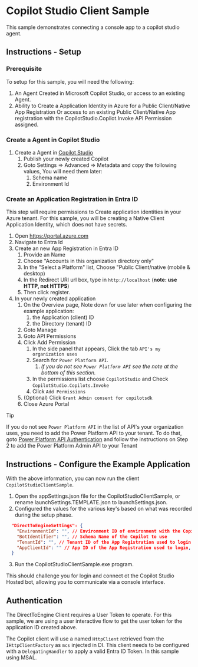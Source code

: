 # Copilot Studio Client Sample

This sample demonstrates connecting a console app to a copilot studio agent.

## Instructions - Setup

### Prerequisite

To setup for this sample, you will need the following:

1. An Agent Created in Microsoft Copilot Studio, or access to an existing Agent.
1. Ability to Create a Application Identity in Azure for a Public Client/Native App Registration Or access to an existing Public Client/Native App registration with the CopilotStudio.Copilot.Invoke API Permission assigned.

### Create a Agent in Copilot Studio

1. Create a Agent in [Copilot Studio](https://copilotstudio.microsoft.com)
    1. Publish your newly created Copilot
    1. Goto Settings => Advanced => Metadata and copy the following values, You will need them later:
        1. Schema name
        1. Environment Id

### Create an Application Registration in Entra ID

This step will require permissions to Create application identities in your Azure tenant. For this sample, you will be creating a Native Client Application Identity, which does not have secrets.

1. Open https://portal.azure.com
1. Navigate to Entra Id
1. Create an new App Registration in Entra ID
    1. Provide an Name
    1. Choose "Accounts in this organization directory only"
    1. In the "Select a Platform" list, Choose "Public Client/native (mobile & desktop) 
    1. In the Redirect URI url box, type in `http://localhost` (**note: use HTTP, not HTTPS**)
    1. Then click register.
1. In your newly created application
    1. On the Overview page, Note down for use later when configuring the example application:
        1. the Application (client) ID
        1. the Directory (tenant) ID
    1. Goto Manage
    1. Goto API Permissions
    1. Click Add Permission
        1. In the side panel that appears, Click the tab `API's my organization uses`
        1. Search for `Power Platform API`.
            1. *If you do not see `Power Platform API` see the note at the bottom of this section.*
        1. In the permissions list choose `CopilotStudio` and Check `CopilotStudio.Copilots.Invoke`
        1. Click `Add Permissions`
    1. (Optional) Click `Grant Admin consent for copilotsdk`
    1. Close Azure Portal

> [!TIP]
> If you do not see `Power Platform API` in the list of API's your organization uses, you need to add the Power Platform API to your tenant. To do that, goto [Power Platform API Authentication](https://learn.microsoft.com/power-platform/admin/programmability-authentication-v2#step-2-configure-api-permissions) and follow the instructions on Step 2 to add the Power Platform Admin API to your Tenant

## Instructions - Configure the Example Application

With the above information, you can now run the client `CopilotStudioClientSample`.

1. Open the appSettings.json file for the CopilotStudioClientSample, or rename launchSettings.TEMPLATE.json to launchSettings.json.
1. Configured the values for the various key's based on what was recorded during the setup phase.

```json
  "DirectToEngineSettings": {
    "EnvironmentId": "", // Environment ID of environment with the CopilotStudio App.
    "BotIdentifier": "", // Schema Name of the Copilot to use
    "TenantId": "", // Tenant ID of the App Registration used to login,  this should be in the same tenant as the Copilot.
    "AppClientId": "" // App ID of the App Registration used to login,  this should be in the same tenant as the Copilot.
  }
```

3. Run the CopilotStudioClientSample.exe program.

This should challenge you for login and connect ot the Copilot Studio Hosted bot, allowing you to communicate via a console interface.

## Authentication

The DirectToEngine Client requires a User Token to operate. For this sample, we are using a user interactive flow to get the user token for the application ID created above.

The Copilot client will use a named `HttpClient` retrieved from the `IHttpClientFactory` as `mcs` injected in DI. This client needs to be configured with a `DelegatingHandler` to apply a valid Entra ID Token. In this sample using MSAL.